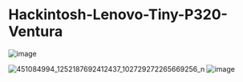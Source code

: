 # Hackintosh-Lenovo-Tiny-P320-Ventura
![image](https://github.com/user-attachments/assets/d493f8e9-e915-4f9d-a25d-9d3859c6fcae)

![451084994_1252187692412437_102729272265669256_n](https://github.com/user-attachments/assets/8d02b638-d18c-4122-8d03-aacc8186cfcd)
![image](https://github.com/user-attachments/assets/b655afd4-5d9d-4430-a95c-a8a9d36ce807)


